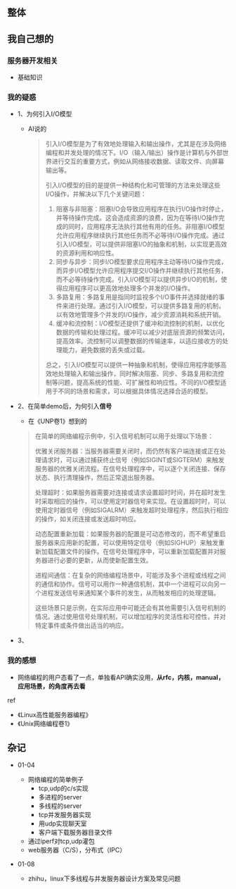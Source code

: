 ## 整体



## 我自己想的

### 服务器开发相关

+ 基础知识



### 我的疑惑

+ 1、为何引入I/O模型

  + AI说的

    > 引入I/O模型是为了有效地处理输入和输出操作，尤其是在涉及网络编程和并发处理的情况下。I/O（输入/输出）操作是计算机与外部世界进行交互的重要方式，例如从网络接收数据、读取文件、向屏幕输出等。
    >
    > 引入I/O模型的目的是提供一种结构化和可管理的方法来处理这些I/O操作，并解决以下几个关键问题：
    >
    > 1. 阻塞与非阻塞：阻塞I/O会导致应用程序在执行I/O操作时停止，并等待操作完成。这会造成资源的浪费，因为在等待I/O操作完成的同时，应用程序无法执行其他有用的任务。非阻塞I/O模型允许应用程序继续执行其他任务而不必等待I/O操作完成。通过引入I/O模型，可以提供非阻塞I/O的抽象和机制，以实现更高效的资源利用和响应性。
    > 2. 同步与异步：同步I/O模型要求应用程序主动等待I/O操作完成，而异步I/O模型允许应用程序提交I/O操作并继续执行其他任务，而不必等待操作完成。引入I/O模型可以提供异步I/O的机制，使得应用程序可以更高效地处理多个并发的I/O操作。
    > 3. 多路复用：多路复用是指同时监视多个I/O事件并选择就绪的事件来进行处理。通过引入I/O模型，可以提供多路复用的机制，以有效地管理多个并发的I/O操作，减少资源消耗和系统开销。
    > 4. 缓冲和流控制：I/O模型还提供了缓冲和流控制的机制，以优化数据的传输和处理过程。缓冲可以减少对底层资源的频繁访问，提高效率。流控制可以调整数据的传输速率，以适应接收方的处理能力，避免数据的丢失或过载。
    >
    > 总之，引入I/O模型可以提供一种抽象和机制，使得应用程序能够高效地处理输入和输出操作，同时解决阻塞、同步、多路复用和流控制等问题，提高系统的性能、可扩展性和响应性。不同的I/O模型适用于不同的场景和需求，可以根据具体情况选择合适的模型。

+ 2、在简单demo后，为何引入**信号**

  + 在《UNP卷1》想到的

  >在简单的网络编程示例中，引入信号机制可以用于处理以下场景：
  >
  >优雅关闭服务器：当服务器需要关闭时，而仍然有客户端连接或正在处理请求时，可以通过捕获终止信号（例如SIGINT或SIGTERM）来触发服务器的优雅关闭流程。在信号处理程序中，可以逐个关闭连接、保存状态、执行清理操作，然后正常退出服务器。
  >
  >处理超时：如果服务器需要对连接或请求设置超时时间，并在超时发生时采取相应的操作，可以使用定时器信号来实现。在设置超时时，可以使用定时器信号（例如SIGALRM）来触发超时处理程序，然后执行相应的操作，如关闭连接或发送超时响应。
  >
  >动态配置重新加载：如果服务器的配置是可动态修改的，而不希望重启服务器来应用新的配置，可以使用特定信号（例如SIGHUP）来触发重新加载配置文件的操作。在信号处理程序中，可以重新加载配置并对服务器进行必要的更新，从而使新配置生效。
  >
  >进程间通信：在复杂的网络编程场景中，可能涉及多个进程或线程之间的通信和协作。信号可以用作一种通信机制，其中一个进程可以向另一个进程发送信号来通知某个事件的发生，从而触发相应的处理逻辑。
  >
  >这些场景只是示例，在实际应用中可能还会有其他需要引入信号机制的情况。通过使用信号处理机制，可以增加程序的灵活性和可控性，并对特定事件或条件做出适当的响应。

+ 3、

### 我的感想

+ 网络编程的用户态看了一点，单独看API确实没用，**从rfc，内核，manual，应用场景，的角度再去看**



ref

+ 《Linux高性能服务器编程》
+ 《Unix网络编程卷1》



## 杂记

+ 01-04
  + 网络编程的简单例子
    + tcp,udp的c/s实现
    + 多进程的server
    + 多线程的server
    + tcp并发服务器实现
    + 用udp实现聊天室
    + 客户端下载服务器目录文件
  + 通过iperf对tcp,udp灌包
  + web服务器（C/S），分布式（IPC）

+ 01-08
  + zhihu，linux下多线程与并发服务器设计方案及常见问题
